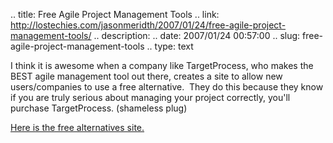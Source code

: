 .. title: Free Agile Project Management Tools
.. link: http://lostechies.com/jasonmeridth/2007/01/24/free-agile-project-management-tools/
.. description: 
.. date: 2007/01/24 00:57:00
.. slug: free-agile-project-management-tools
.. type: text


I think it is awesome when a company like TargetProcess, who makes the BEST agile management tool out there, creates a site to allow new users/companies to use a free alternative.  They do this because they know if you are truly serious about managing your project correctly, you'll purchase TargetProcess. (shameless plug)

[Here is the free alternatives site.](http://www.agile-tools.net/)